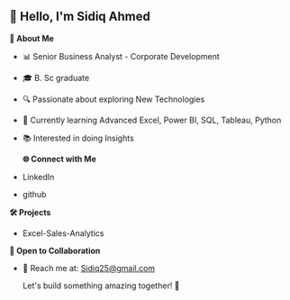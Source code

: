## 👋 Hello, I'm Sidiq Ahmed


**🚀 About Me**

+ 📊 Senior Business Analyst - Corporate Development 
+ 🎓 B. Sc graduate
+ 🔍 Passionate about exploring New Technologies
+ 🌱 Currently learning Advanced Excel, Power BI, SQL, Tableau, Python
+ 📚 Interested in doing Insights


  **🌐 Connect with Me**
  
+ LinkedIn
+ github


**🛠️ Projects**
+ Excel-Sales-Analytics


**🤝 Open to Collaboration**
* 📧 Reach me at: Sidiq25@gmail.com

  Let's build something amazing together! 🚀



